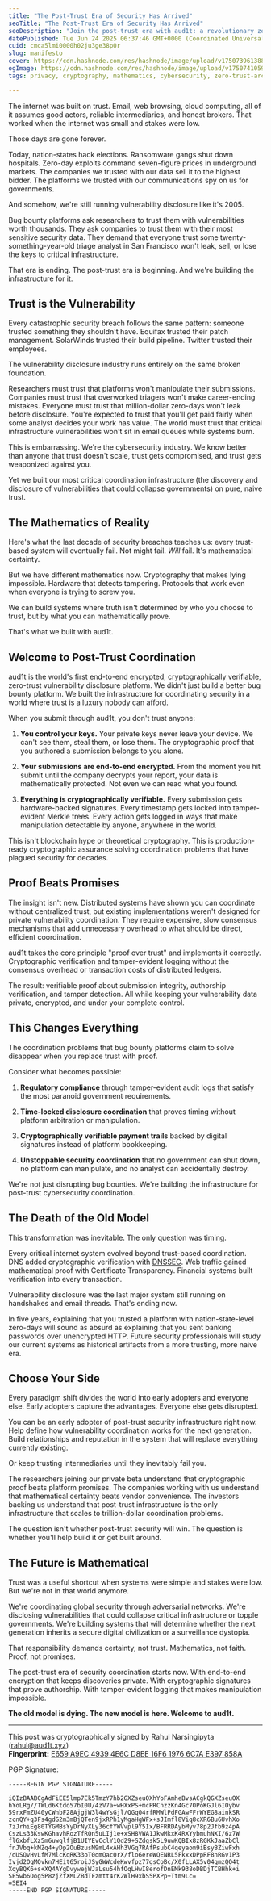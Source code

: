 ```yaml
---
title: "The Post-Trust Era of Security Has Arrived"
seoTitle: "The Post-Trust Era of Security Has Arrived"
seoDescription: "Join the post-trust era with aud1t: a revolutionary zero-trust platform for secure, cryptographic, and tamper-evident vulnerability disclosure"
datePublished: Tue Jun 24 2025 06:37:46 GMT+0000 (Coordinated Universal Time)
cuid: cmca5lmi0000h02ju3ge38p0r
slug: manifesto
cover: https://cdn.hashnode.com/res/hashnode/image/upload/v1750739613886/eb1b0db5-7faa-4f01-a683-ecf8764ebfae.png
ogImage: https://cdn.hashnode.com/res/hashnode/image/upload/v1750741059734/09fc8c79-1855-4efe-a2de-3b5c8d75b8c1.png
tags: privacy, cryptography, mathematics, cybersecurity, zero-trust-architecture

---
```


The internet was built on trust. Email, web browsing, cloud computing, all of it assumes good actors, reliable intermediaries, and honest brokers. That worked when the internet was small and stakes were low.

Those days are gone forever.

Today, nation-states hack elections. Ransomware gangs shut down hospitals. Zero-day exploits command seven-figure prices in underground markets. The companies we trusted with our data sell it to the highest bidder. The platforms we trusted with our communications spy on us for governments.

And somehow, we're still running vulnerability disclosure like it's 2005.

Bug bounty platforms ask researchers to trust them with vulnerabilities worth thousands. They ask companies to trust them with their most sensitive security data. They demand that everyone trust some twenty-something-year-old triage analyst in San Francisco won't leak, sell, or lose the keys to critical infrastructure.

That era is ending. The post-trust era is beginning. And we're building the infrastructure for it.

## Trust is the Vulnerability

Every catastrophic security breach follows the same pattern: someone trusted something they shouldn't have. Equifax trusted their patch management. SolarWinds trusted their build pipeline. Twitter trusted their employees.

The vulnerability disclosure industry runs entirely on the same broken foundation.

Researchers must trust that platforms won't manipulate their submissions. Companies must trust that overworked triagers won't make career-ending mistakes. Everyone must trust that million-dollar zero-days won't leak before disclosure. You're expected to trust that you'll get paid fairly when some analyst decides your work has value. The world must trust that critical infrastructure vulnerabilities won't sit in email queues while systems burn.

This is embarrassing. We're the cybersecurity industry. We know better than anyone that trust doesn't scale, trust gets compromised, and trust gets weaponized against you.

Yet we built our most critical coordination infrastructure (the discovery and disclosure of vulnerabilities that could collapse governments) on pure, naive trust.

## The Mathematics of Reality

Here's what the last decade of security breaches teaches us: every trust-based system will eventually fail. Not might fail. *Will* fail. It's mathematical certainty.

But we have different mathematics now. Cryptography that makes lying impossible. Hardware that detects tampering. Protocols that work even when everyone is trying to screw you.

We can build systems where truth isn't determined by who you choose to trust, but by what you can mathematically prove.

That's what we built with aud1t.

## Welcome to Post-Trust Coordination

aud1t is the world's first end-to-end encrypted, cryptographically verifiable, zero-trust vulnerability disclosure platform. We didn't just build a better bug bounty platform. We built the infrastructure for coordinating security in a world where trust is a luxury nobody can afford.

When you submit through aud1t, you don't trust anyone:

1. **You control your keys.** Your private keys never leave your device. We can't see them, steal them, or lose them. The cryptographic proof that you authored a submission belongs to you alone.
    
2. **Your submissions are end-to-end encrypted.** From the moment you hit submit until the company decrypts your report, your data is mathematically protected. Not even we can read what you found.
    
3. **Everything is cryptographically verifiable.** Every submission gets hardware-backed signatures. Every timestamp gets locked into tamper-evident Merkle trees. Every action gets logged in ways that make manipulation detectable by anyone, anywhere in the world.
    

This isn't blockchain hype or theoretical cryptography. This is production-ready cryptographic assurance solving coordination problems that have plagued security for decades.

## Proof Beats Promises

The insight isn't new. Distributed systems have shown you can coordinate without centralized trust, but existing implementations weren't designed for private vulnerability coordination. They require expensive, slow consensus mechanisms that add unnecessary overhead to what should be direct, efficient coordination.

aud1t takes the core principle "proof over trust" and implements it correctly. Cryptographic verification and tamper-evident logging without the consensus overhead or transaction costs of distributed ledgers.

The result: verifiable proof about submission integrity, authorship verification, and tamper detection. All while keeping your vulnerability data private, encrypted, and under your complete control.

## This Changes Everything

The coordination problems that bug bounty platforms claim to solve disappear when you replace trust with proof.

Consider what becomes possible:

1. **Regulatory compliance** through tamper-evident audit logs that satisfy the most paranoid government requirements.
    
2. **Time-locked disclosure coordination** that proves timing without platform arbitration or manipulation.
    
3. **Cryptographically verifiable payment trails** backed by digital signatures instead of platform bookkeeping.
    
4. **Unstoppable security coordination** that no government can shut down, no platform can manipulate, and no analyst can accidentally destroy.
    

We're not just disrupting bug bounties. We're building the infrastructure for post-trust cybersecurity coordination.

## The Death of the Old Model

This transformation was inevitable. The only question was timing.

Every critical internet system evolved beyond trust-based coordination. DNS added cryptographic verification with [DNSSEC](https://www.dnssec.net/). Web traffic gained mathematical proof with Certificate Transparency. Financial systems built verification into every transaction.

Vulnerability disclosure was the last major system still running on handshakes and email threads. That's ending now.

In five years, explaining that you trusted a platform with nation-state-level zero-days will sound as absurd as explaining that you sent banking passwords over unencrypted HTTP. Future security professionals will study our current systems as historical artifacts from a more trusting, more naive era.

## Choose Your Side

Every paradigm shift divides the world into early adopters and everyone else. Early adopters capture the advantages. Everyone else gets disrupted.

You can be an early adopter of post-trust security infrastructure right now. Help define how vulnerability coordination works for the next generation. Build relationships and reputation in the system that will replace everything currently existing.

Or keep trusting intermediaries until they inevitably fail you.

The researchers joining our private beta understand that cryptographic proof beats platform promises. The companies working with us understand that mathematical certainty beats vendor convenience. The investors backing us understand that post-trust infrastructure is the only infrastructure that scales to trillion-dollar coordination problems.

The question isn't whether post-trust security will win. The question is whether you'll help build it or get built around.

## The Future is Mathematical

Trust was a useful shortcut when systems were simple and stakes were low. But we're not in that world anymore.

We're coordinating global security through adversarial networks. We're disclosing vulnerabilities that could collapse critical infrastructure or topple governments. We're building systems that will determine whether the next generation inherits a secure digital civilization or a surveillance dystopia.

That responsibility demands certainty, not trust. Mathematics, not faith. Proof, not promises.

The post-trust era of security coordination starts now. With end-to-end encryption that keeps discoveries private. With cryptographic signatures that prove authorship. With tamper-evident logging that makes manipulation impossible.

**The old model is dying. The new model is here. Welcome to aud1t.**  

---

This post was cryptographically signed by Rahul Narsingipyta ([rahul@aud1t.xyz](mailto:rahul@aud1t.xyz))  
**Fingerprint:** [E659 A9EC 4939 4E6C D8EE 16F6 1976 6C7A E397 858A](https://keys.openpgp.org/vks/v1/by-fingerprint/E659A9EC49394E6CD8EE16F619766C7AE397858A)

PGP Signature:

```plaintext
-----BEGIN PGP SIGNATURE-----

iQIzBAABCgAdFiEE5lmp7Ek5TmzY7hb2GXZseuOXhYoFAmheBvsACgkQGXZseuOX
hYoLRg//TWLd6Ktdo57bI0U/4zV7a+wHXxPS+mcPRCnzzKn4Gc7OPoKGJl6IOybv
59rxFmZU40yCWnbF28AjgjW3l4wYsGjl/QGq04rfRMWlPdFGAwFFrWYEG8ainkSR
zcnQY+q3Fs4gdG2m3mBjQTen9jxRPh1yMgaHgWFx+sJImfl8Viq8cXR6Bu6UvhXo
7zJrhiEg80TYGMBsYyDrNyXLy36cfYWVvpl9Y5Ix/BFRRDAybMyv78p2Jfb9z4pA
CszLs33KswKGhavhRozTfRQn5uLIj1e+xSH8VWA1JkwMkxK4RXYybmuhNXI/6z7W
fl6xbfLXz5m6uwqlfjB1UIYEvCclY1Qd29+SZdgsk5L9uwKQBIx8zRGKkJaaZbCl
fnJVbq+kMZq4+yDp2OuBzusM9mL4xAHh3VGq7RAfPsubC4qeyaom9iBsyBZiwFxh
/dUSQvHvLfM7MlcKqRK33oT0omQac0rX/flo6ereWQENRL5FkxxDPpRF8nRGv1P3
Ivjd2OqMOvkn7HEit65roiJSyGWWcdeKwvfpz77gsCoBc/X0fLLAX5v04qmzQO4t
XqyBQK6+s+XQ4AYgDvywejWJaLsu54hfOqLHwI8erofDnEMk938oDBDjTCBHhk+i
SE5wb6Oog5P8zjZfXMLZBdTFzmtt4rK2WlH9xbS5PXPp+Ttm9Lc=
=5EI4
-----END PGP SIGNATURE-----
```
